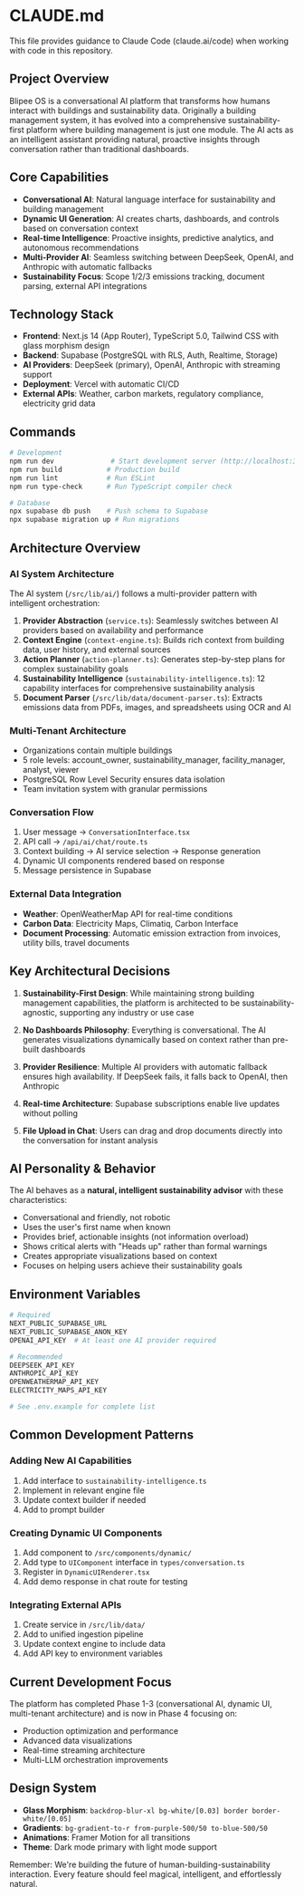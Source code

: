 # CLAUDE.md

This file provides guidance to Claude Code (claude.ai/code) when working with code in this repository.

## Project Overview

Blipee OS is a conversational AI platform that transforms how humans interact with buildings and sustainability data. Originally a building management system, it has evolved into a comprehensive sustainability-first platform where building management is just one module. The AI acts as an intelligent assistant providing natural, proactive insights through conversation rather than traditional dashboards.

## Core Capabilities

- **Conversational AI**: Natural language interface for sustainability and building management
- **Dynamic UI Generation**: AI creates charts, dashboards, and controls based on conversation context
- **Real-time Intelligence**: Proactive insights, predictive analytics, and autonomous recommendations
- **Multi-Provider AI**: Seamless switching between DeepSeek, OpenAI, and Anthropic with automatic fallbacks
- **Sustainability Focus**: Scope 1/2/3 emissions tracking, document parsing, external API integrations

## Technology Stack

- **Frontend**: Next.js 14 (App Router), TypeScript 5.0, Tailwind CSS with glass morphism design
- **Backend**: Supabase (PostgreSQL with RLS, Auth, Realtime, Storage)
- **AI Providers**: DeepSeek (primary), OpenAI, Anthropic with streaming support
- **Deployment**: Vercel with automatic CI/CD
- **External APIs**: Weather, carbon markets, regulatory compliance, electricity grid data

## Commands

```bash
# Development
npm run dev              # Start development server (http://localhost:3000)
npm run build           # Production build
npm run lint            # Run ESLint
npm run type-check      # Run TypeScript compiler check

# Database
npx supabase db push    # Push schema to Supabase
npx supabase migration up # Run migrations
```

## Architecture Overview

### AI System Architecture

The AI system (`/src/lib/ai/`) follows a multi-provider pattern with intelligent orchestration:

1. **Provider Abstraction** (`service.ts`): Seamlessly switches between AI providers based on availability and performance
2. **Context Engine** (`context-engine.ts`): Builds rich context from building data, user history, and external sources
3. **Action Planner** (`action-planner.ts`): Generates step-by-step plans for complex sustainability goals
4. **Sustainability Intelligence** (`sustainability-intelligence.ts`): 12 capability interfaces for comprehensive sustainability analysis
5. **Document Parser** (`/src/lib/data/document-parser.ts`): Extracts emissions data from PDFs, images, and spreadsheets using OCR and AI

### Multi-Tenant Architecture

- Organizations contain multiple buildings
- 5 role levels: account_owner, sustainability_manager, facility_manager, analyst, viewer
- PostgreSQL Row Level Security ensures data isolation
- Team invitation system with granular permissions

### Conversation Flow

1. User message → `ConversationInterface.tsx`
2. API call → `/api/ai/chat/route.ts`
3. Context building → AI service selection → Response generation
4. Dynamic UI components rendered based on response
5. Message persistence in Supabase

### External Data Integration

- **Weather**: OpenWeatherMap API for real-time conditions
- **Carbon Data**: Electricity Maps, Climatiq, Carbon Interface
- **Document Processing**: Automatic emission extraction from invoices, utility bills, travel documents

## Key Architectural Decisions

1. **Sustainability-First Design**: While maintaining strong building management capabilities, the platform is architected to be sustainability-agnostic, supporting any industry or use case

2. **No Dashboards Philosophy**: Everything is conversational. The AI generates visualizations dynamically based on context rather than pre-built dashboards

3. **Provider Resilience**: Multiple AI providers with automatic fallback ensures high availability. If DeepSeek fails, it falls back to OpenAI, then Anthropic

4. **Real-time Architecture**: Supabase subscriptions enable live updates without polling

5. **File Upload in Chat**: Users can drag and drop documents directly into the conversation for instant analysis

## AI Personality & Behavior

The AI behaves as a **natural, intelligent sustainability advisor** with these characteristics:

- Conversational and friendly, not robotic
- Uses the user's first name when known
- Provides brief, actionable insights (not information overload)
- Shows critical alerts with "Heads up" rather than formal warnings
- Creates appropriate visualizations based on context
- Focuses on helping users achieve their sustainability goals

## Environment Variables

```bash
# Required
NEXT_PUBLIC_SUPABASE_URL
NEXT_PUBLIC_SUPABASE_ANON_KEY
OPENAI_API_KEY  # At least one AI provider required

# Recommended
DEEPSEEK_API_KEY
ANTHROPIC_API_KEY
OPENWEATHERMAP_API_KEY
ELECTRICITY_MAPS_API_KEY

# See .env.example for complete list
```

## Common Development Patterns

### Adding New AI Capabilities

1. Add interface to `sustainability-intelligence.ts`
2. Implement in relevant engine file
3. Update context builder if needed
4. Add to prompt builder

### Creating Dynamic UI Components

1. Add component to `/src/components/dynamic/`
2. Add type to `UIComponent` interface in `types/conversation.ts`
3. Register in `DynamicUIRenderer.tsx`
4. Add demo response in chat route for testing

### Integrating External APIs

1. Create service in `/src/lib/data/`
2. Add to unified ingestion pipeline
3. Update context engine to include data
4. Add API key to environment variables

## Current Development Focus

The platform has completed Phase 1-3 (conversational AI, dynamic UI, multi-tenant architecture) and is now in Phase 4 focusing on:

- Production optimization and performance
- Advanced data visualizations
- Real-time streaming architecture
- Multi-LLM orchestration improvements

## Design System

- **Glass Morphism**: `backdrop-blur-xl bg-white/[0.03] border border-white/[0.05]`
- **Gradients**: `bg-gradient-to-r from-purple-500/50 to-blue-500/50`
- **Animations**: Framer Motion for all transitions
- **Theme**: Dark mode primary with light mode support

Remember: We're building the future of human-building-sustainability interaction. Every feature should feel magical, intelligent, and effortlessly natural.
